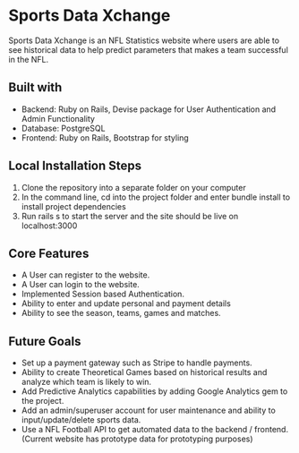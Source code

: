 <h1>Sports Data Xchange</h1> 
Sports Data Xchange is an NFL Statistics website where users are able to see historical data to help predict parameters that makes a team successful in the NFL. 
<h2>Built with</h2> 
<ul>
  <li>Backend: Ruby on Rails, Devise package for User Authentication and Admin Functionality</li>
  <li>Database: PostgreSQL</li>
  <li>Frontend: Ruby on Rails, Bootstrap for styling</li> 
</ul>
<h2>Local Installation Steps</h2>
<ol>
  <li>Clone the repository into a separate folder on your computer</li>
  <li>In the command line, cd into the project folder and enter bundle install to install project dependencies</li> 
  <li>Run rails s to start the server and the site should be live on localhost:3000</li>
</ol>
<h2>Core Features</h2>
<ul>
  <li>A User can register to the website.</li>
  <li>A User can login to the website.</li>
  <li>Implemented Session based Authentication.</li>
  <li>Ability to enter and update personal and payment details</li> 
  <li>Ability to see the season, teams, games and matches.</li> 
</ul>
<h2>Future Goals</h2>
<ul>
  <li>Set up a payment gateway such as Stripe to handle payments.</li>
  <li>Ability to create Theoretical Games based on historical results and analyze which team is likely to win.</li>
  <li>Add Predictive Analytics capabilities by adding Google Analytics gem to the project.</li>
  <li>Add an admin/superuser account for user maintenance and ability to input/update/delete sports data.</li>
  <li>Use a NFL Football API to get automated data to the backend / frontend. (Current website has prototype data for prototyping purposes)</li>
</ul>
